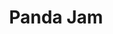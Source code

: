 ---
layout: article
title: "Panda Jam"
modified:
categories: blog
excerpt: 
tags: []
image: 
  feature: 
  teaser: Game/Panda Jam.png
  thumb:

---